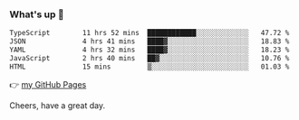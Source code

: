 ### What's up 👋

<!--START_SECTION:waka-->

```txt
TypeScript        11 hrs 52 mins  ████████████░░░░░░░░░░░░░   47.72 %
JSON              4 hrs 41 mins   ████▓░░░░░░░░░░░░░░░░░░░░   18.83 %
YAML              4 hrs 32 mins   ████▓░░░░░░░░░░░░░░░░░░░░   18.23 %
JavaScript        2 hrs 40 mins   ██▓░░░░░░░░░░░░░░░░░░░░░░   10.76 %
HTML              15 mins         ▒░░░░░░░░░░░░░░░░░░░░░░░░   01.03 %
```

<!--END_SECTION:waka-->

👉 [my GitHub Pages](https://ykzhukian.github.io)

Cheers, have a great day.

